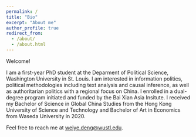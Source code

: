 ```yaml
---
permalink: /
title: "Bio"
excerpt: "About me"
author_profile: true
redirect_from: 
  - /about/
  - /about.html
---
```


Welcome! 

I am a first-year PhD student at the Deparment of Political Science, Washington University in St. Louis. I am interested in information politics, political methodologies including text analysis and causal inference, as well as authoritarian politics with a regional focus on China. I enrolled in a dual-degree program initiated and funded by the Bai Xian Asia Insitute. I received my Bachelor of Science in Global China Studies from the Hong Kong University of Science and Technology and Bachelor of Art in Economics from Waseda University in 2020. 

Feel free to reach me at weiye.deng@wustl.edu.

